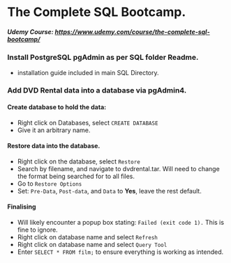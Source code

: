 # The Complete SQL Bootcamp. 
##### Udemy Course: https://www.udemy.com/course/the-complete-sql-bootcamp/

### Install PostgreSQL pgAdmin as per SQL folder Readme.  
* installation guide included in main SQL Directory. 

### Add DVD Rental data into a database via pgAdmin4.
#### Create database to hold the data: 
* Right click on Databases, select `CREATE DATABASE` 
* Give it an arbitrary name. 

#### Restore data into the database. 
* Right click on the database, select `Restore` 
* Search by filename, and navigate to dvdrental.tar. Will need to change the format being searched for to all files. 
* Go to `Restore Options` 
* Set: `Pre-Data`, `Post-data`, and `Data` to **Yes**, leave the rest default. 

#### Finalising
* Will likely encounter a popup box stating: `Failed (exit code 1).` This is fine to ignore. 
* Right click on database name and select `Refresh` 
* Right click on database name and select `Query Tool`
* Enter `SELECT * FROM film;` to ensure everything is working as intended. 